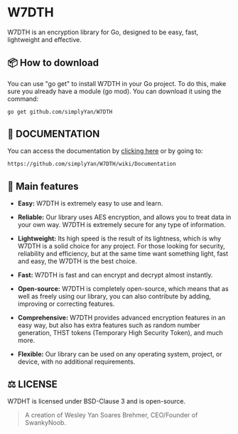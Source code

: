 # W7DTH
W7DTH is an encryption library for Go, designed to be easy, fast, lightweight and effective.

## 📦 How to download
You can use "go get" to install W7DTH in your Go project. To do this, make sure you already have a module (go mod). You can download it using the command:
```bash
go get github.com/simplyYan/W7DTH
```

## 📖 DOCUMENTATION
You can access the documentation by [clicking here](https://github.com/NervousGroove/W7DTH/wiki/Documentation) or by going to:
```bash
https://github.com/simplyYan/W7DTH/wiki/Documentation
```

## 🎯 Main features
- **Easy:** W7DTH is extremely easy to use and learn.

- **Reliable:** Our library uses AES encryption, and allows you to treat data in your own way. W7DTH is extremely secure for any type of information.

- **Lightweight:** Its high speed is the result of its lightness, which is why W7DTH is a solid choice for any project. For those looking for security, reliability and efficiency, but at the same time want something light, fast and easy, the W7DTH is the best choice.

- **Fast:** W7DTH is fast and can encrypt and decrypt almost instantly.

- **Open-source:** W7DTH is completely open-source, which means that as well as freely using our library, you can also contribute by adding, improving or correcting features.

- **Comprehensive:** W7DTH provides advanced encryption features in an easy way, but also has extra features such as random number generation, THST tokens (Temporary High Security Token), and much more.

- **Flexible:** Our library can be used on any operating system, project, or device, with no additional requirements.

## ⚖️ LICENSE
W7DHT is licensed under BSD-Clause 3 and is open-source.

> A creation of Wesley Yan Soares Brehmer, CEO/Founder of SwankyNoob.
